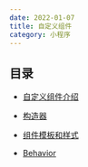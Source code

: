 ```yaml
---
date: 2022-01-07
title: 自定义组件
category: 小程序
---
```


## 目录

- [自定义组件介绍](intro.md)

- [构造器](component.md)

- [组件模板和样式](style.md)

- [Behavior](behavior.md) <Badge type="grey" text="高级" />
